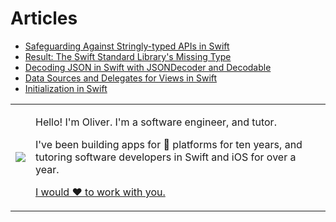 # Articles

- [Safeguarding Against Stringly-typed APIs in Swift](article-1.markdown)
- [Result: The Swift Standard Library's Missing Type](article-2.markdown)
- [Decoding JSON in Swift with JSONDecoder and Decodable](article-3.markdown)
- [Data Sources and Delegates for Views in Swift](article-4.markdown)
- [Initialization in Swift](article-5.markdown)

<table>
<tr>
<td><img src="https://oliverrussellwhite.github.io/hero.png"></td>
<td>
<p>Hello! I'm Oliver. I'm a software engineer, and tutor.</p>
<p>I've been building apps for &#63743; platforms for ten years, and tutoring software developers in Swift and iOS for over a year.</p>
<p><a href="mailto:fortandlangley@gmail.com">I would ♥︎ to work with you.</a></p>
</td>
</tr>
</table>
